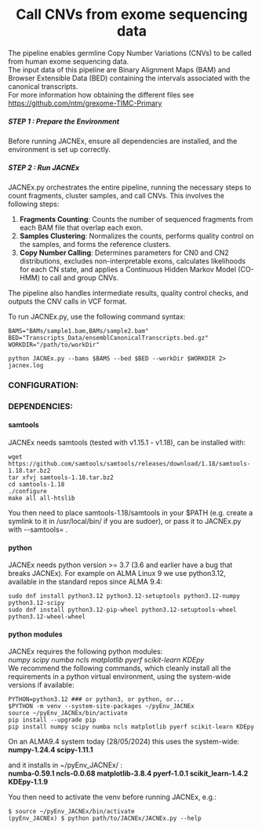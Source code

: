 <h1 align="center"> Call CNVs from exome sequencing data </h1>

The pipeline enables germline Copy Number Variations (CNVs) to be called from human exome sequencing data.<br>
The input data of this pipeline are Binary Alignment Maps (BAM) and Browser Extensible Data (BED) containing the intervals associated with the canonical transcripts.<br>
For more information how obtaining the different files see https://github.com/ntm/grexome-TIMC-Primary<br>

##### STEP 1 : Prepare the Environment<br>

Before running JACNEx, ensure all dependencies are installed, and the environment is set up correctly.<br>

##### STEP 2 : Run JACNEx<br>

JACNEx.py orchestrates the entire pipeline, running the necessary steps to count fragments, cluster samples, and call CNVs. This involves the following steps:<br>

1. **Fragments Counting**: Counts the number of sequenced fragments from each BAM file that overlap each exon.<br>
2. **Samples Clustering**: Normalizes the counts, performs quality control on the samples, and forms the reference clusters.<br>
3. **Copy Number Calling**: Determines parameters for CN0 and CN2 distributions, excludes non-interpretable exons, calculates likelihoods for each CN state, and applies a Continuous Hidden Markov Model (CO-HMM) to call and group CNVs.<br>

The pipeline also handles intermediate results, quality control checks, and outputs the CNV calls in VCF format.<br>

To run JACNEx.py, use the following command syntax:
```
BAMS="BAMs/sample1.bam,BAMs/sample2.bam"
BED="Transcripts_Data/ensemblCanonicalTranscripts.bed.gz"
WORKDIR="/path/to/workDir"

python JACNEx.py --bams $BAMS --bed $BED --workDir $WORKDIR 2> jacnex.log
```

### CONFIGURATION:


### DEPENDENCIES:

#### samtools
JACNEx needs samtools (tested with v1.15.1 - v1.18), can be installed with: <br>
```
wget https://github.com/samtools/samtools/releases/download/1.18/samtools-1.18.tar.bz2
tar xfvj samtools-1.18.tar.bz2
cd samtools-1.18
./configure
make all all-htslib
```
You then need to place samtools-1.18/samtools in your $PATH (e.g. create a symlink to it in /usr/local/bin/ if you are sudoer), or pass it to JACNEx.py with --samtools= .

#### python
JACNEx needs python version >= 3.7 (3.6 and earlier have a bug that breaks JACNEx).
For example on ALMA Linux 9 we use python3.12, available in the standard repos since ALMA 9.4:
```
sudo dnf install python3.12 python3.12-setuptools python3.12-numpy python3.12-scipy
sudo dnf install python3.12-pip-wheel python3.12-setuptools-wheel python3.12-wheel-wheel
```

#### python modules
JACNEx requires the following python modules:<br>
_numpy scipy numba ncls matplotlib pyerf scikit-learn KDEpy_<br>
We recommend the following commands, which cleanly install all the requirements in
a python virtual environment, using the system-wide versions if available:
```
PYTHON=python3.12 ### or python3, or python, or...
$PYTHON -m venv --system-site-packages ~/pyEnv_JACNEx
source ~/pyEnv_JACNEx/bin/activate
pip install --upgrade pip
pip install numpy scipy numba ncls matplotlib pyerf scikit-learn KDEpy
```
On an ALMA9.4 system today (28/05/2024) this uses the system-wide:<br>
**numpy-1.24.4 scipy-1.11.1**

and it installs in ~/pyEnv_JACNEx/ :<br>
**numba-0.59.1 ncls-0.0.68 matplotlib-3.8.4 pyerf-1.0.1 scikit_learn-1.4.2 KDEpy-1.1.9**

You then need to activate the venv before running JACNEx, e.g.:
```
$ source ~/pyEnv_JACNEx/bin/activate
(pyEnv_JACNEx) $ python path/to/JACNEx/JACNEx.py --help
```
